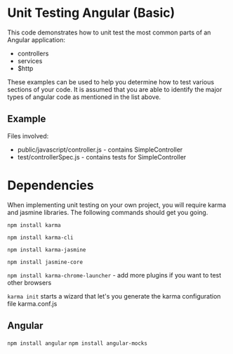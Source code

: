 # Unit Testing Angular (Basic)

This code demonstrates how to unit test the most common parts of an Angular
application:

* controllers
* services
* $http

These examples can be used to help you determine how to test
various sections of your code. It is assumed that you are able to identify
the major types of angular code as mentioned in the list above.

## Example
Files involved:

* public/javascript/controller.js - contains SimpleController
* test/controllerSpec.js - contains tests for SimpleController

# Dependencies
When implementing unit testing on your own project, you will require
karma and jasmine libraries. The following commands should get you going.

`npm install karma`

 `npm install karma-cli`
 
 `npm install karma-jasmine`
 
 `npm install jasmine-core`
 
 `npm install karma-chrome-launcher` - add more plugins if you want to test other browsers
 
 `karma init` starts a wizard that let's you generate the karma configuration file
 karma.conf.js
 
 ## Angular
 `npm install angular`
 `npm install angular-mocks`